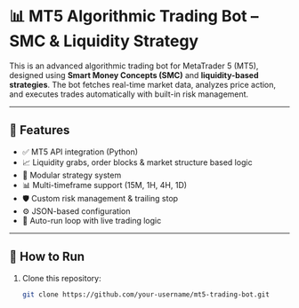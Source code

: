 # 📊 MT5 Algorithmic Trading Bot – SMC & Liquidity Strategy

This is an advanced algorithmic trading bot for MetaTrader 5 (MT5), designed using **Smart Money Concepts (SMC)** and **liquidity-based strategies**. The bot fetches real-time market data, analyzes price action, and executes trades automatically with built-in risk management.

---

## 🔧 Features

- ✅ MT5 API integration (Python)
- 📈 Liquidity grabs, order blocks & market structure based logic
- 🧠 Modular strategy system
- 📊 Multi-timeframe support (15M, 1H, 4H, 1D)
- 🛡️ Custom risk management & trailing stop
- ⚙️ JSON-based configuration
- 🔁 Auto-run loop with live trading logic

---

## 🚀 How to Run

1. Clone this repository:
   ```bash
   git clone https://github.com/your-username/mt5-trading-bot.git

